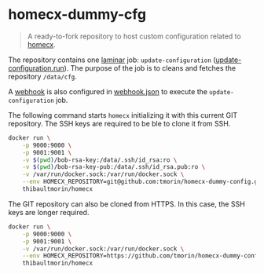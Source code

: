 # homecx-dummy-cfg

> A ready-to-fork repository to host custom configuration related to [homecx].

The repository contains one [laminar] job: `update-configuration` ([update-configuration.run]).
The purpose of the job is to cleans and fetches the repository `/data/cfg`.

A [webhook] is also configured in [webhook.json] to execute the `update-configuration` job.

The following command starts `homecx` initializing it with this current GIT repository.
The SSH keys are required to be ble to clone it from SSH.

```bash
docker run \
    -p 9000:9000 \
    -p 9001:9001 \
    -v $(pwd)/bob-rsa-key:/data/.ssh/id_rsa:ro \
    -v $(pwd)/bob-rsa-key-pub:/data/.ssh/id_rsa.pub:ro \
    -v /var/run/docker.sock:/var/run/docker.sock \
    --env HOMECX_REPOSITORY=git@github.com:tmorin/homecx-dummy-config.git \
    thibaultmorin/homecx
```

The GIT repository can also be cloned from HTTPS.
In this case, the SSH keys are longer required.

```bash
docker run \
    -p 9000:9000 \
    -p 9001:9001 \
    -v /var/run/docker.sock:/var/run/docker.sock \
    --env HOMECX_REPOSITORY=https://github.com/tmorin/homecx-dummy-config.git \
    thibaultmorin/homecx
```


[homecx]: https://github.com/tmorin/homecx
[laminar]: https://laminar.ohwg.net
[webhook]: https://github.com/adnanh/webhook
[update-configuration.run]: jobs/update-configuration.run
[webhook.json]: webhook.json